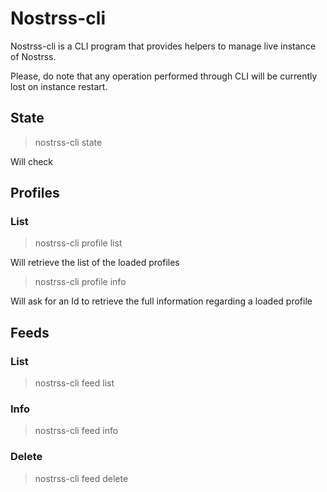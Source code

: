 # Nostrss-cli

Nostrss-cli is a CLI program that provides helpers to manage live instance of Nostrss.

Please, do note that any operation performed through CLI will be currently lost on instance restart. 

## State

> nostrss-cli state

Will check 

## Profiles

### List 

> nostrss-cli profile list

Will retrieve the list of the loaded profiles 

> nostrss-cli profile info 

Will ask for an Id to retrieve the full information regarding a loaded profile

## Feeds

### List

> nostrss-cli feed list

### Info

> nostrss-cli feed info

### Delete

> nostrss-cli feed delete